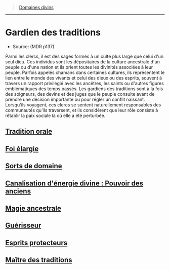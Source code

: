 ﻿---
!SubClassItem
Name: Gardien des traditions
Source: (MDR p137)
ParentClassId: hd_cleric.md
Id: cleric_traditions_hd.md#gardien-des-traditions
RootId: cleric_traditions_hd.md
ParentLink: cleric_hd.md#domaines-divins
ParentName: Domaines divins
NameLevel: 1
Attributes: {}
AttributesDictionary: >+
  {}

---
>  [Domaines divins](hd_cleric_domaines_divins.md)

---


# Gardien des traditions

- Source: (MDR p137)

Parmi les clercs, il est des sages formés à un culte plus large que celui d'un seul dieu. Ces individus sont les dépositaires de la culture ancestrale d'un peuple ou d'une nation et ils prient toutes les divinités associées à leur peuple. Parfois appelés chamans dans certaines cultures, ils représentent le lien entre le monde des vivants et celui des dieux ou des esprits, souvent à travers un rapport privilégié avec les ancêtres, les saints ou d'autres figures emblématiques des temps passés. Les gardiens des traditions sont à la fois des soigneurs, des devins et des juges que le peuple consulte avant de prendre une décision importante ou pour régler un conflit naissant. Lorsqu'ils voyagent, ces clercs se sentent naturellement responsables des communautés qu'ils traversent, et ils considèrent que leur rôle consiste à rétablir la paix sociale là où elle a été perturbée.



## [Tradition orale](hd_cleric_traditions_tradition_orale.md)



## [Foi élargie](hd_cleric_traditions_foi_elargie.md)



## [Sorts de domaine](hd_cleric_traditions_sorts_de_domaine.md)



## [Canalisation d'énergie divine : Pouvoir des anciens](hd_cleric_traditions_canalisation_denergie_divine_pouvoir_des_anciens.md)



## [Magie ancestrale](hd_cleric_traditions_magie_ancestrale.md)



## [Guérisseur](hd_cleric_traditions_guerisseur.md)



## [Esprits protecteurs](hd_cleric_traditions_esprits_protecteurs.md)



## [Maître des traditions](hd_cleric_traditions_maitre_des_traditions.md)

